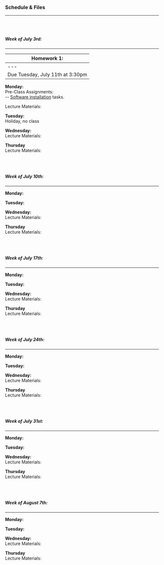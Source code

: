 ### Schedule & Files
------

<br><br>
##### Week of July 3rd:
------

**Homework 1:** |
--- |
--- | 
Due Tuesday, July 11th at 3:30pm |


**Monday:**
<br>
Pre-Class Assignments:
<br>
-- [Software installation](install.md) tasks.


Lecture Materials: 
<br>



**Tuesday:**
<br>
Holiday, no class


**Wednesday:**
<br>
Lecture Materials:



**Thursday**
<br>
Lecture Materials:


<br><br>
##### Week of July 10th:
------

**Monday:**
<br>


**Tuesday:**
<br>



**Wednesday:**
<br>
Lecture Materials:



**Thursday**
<br>
Lecture Materials:


<br><br>
##### Week of July 17th:
------

**Monday:**
<br>


**Tuesday:**
<br>



**Wednesday:**
<br>
Lecture Materials:



**Thursday**
<br>
Lecture Materials:


<br><br>
##### Week of July 24th:
------

**Monday:**
<br>


**Tuesday:**
<br>



**Wednesday:**
<br>
Lecture Materials:



**Thursday**
<br>
Lecture Materials:


<br><br>
##### Week of July 31st:
------

**Monday:**
<br>


**Tuesday:**
<br>



**Wednesday:**
<br>
Lecture Materials:



**Thursday**
<br>
Lecture Materials:

<br><br>
##### Week of August 7th:
------

**Monday:**
<br>


**Tuesday:**
<br>



**Wednesday:**
<br>
Lecture Materials:



**Thursday**
<br>
Lecture Materials:












